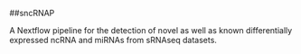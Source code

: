 ##sncRNAP

A Nextflow  pipeline for the detection of novel as well as known differentially expressed ncRNA and miRNAs from sRNAseq datasets.
